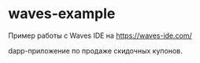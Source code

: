 # waves-example
Пример работы с Waves IDE на https://waves-ide.com/

dapp-приложение по продаже скидочных купонов.

